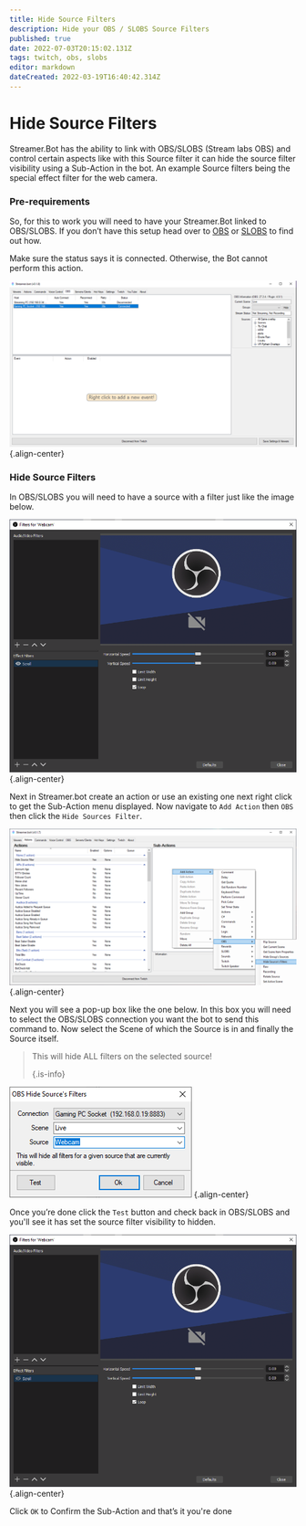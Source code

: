 ```yaml
---
title: Hide Source Filters
description: Hide your OBS / SLOBS Source Filters
published: true
date: 2022-07-03T20:15:02.131Z
tags: twitch, obs, slobs
editor: markdown
dateCreated: 2022-03-19T16:40:42.314Z
---
```


# Hide Source Filters

Streamer.Bot has the ability to link with OBS/SLOBS (Stream labs OBS) and control certain aspects like with this Source filter it can hide the source filter visibility using a Sub-Action in the bot. An example Source filters being the special effect filter for the web camera.

### Pre-requirements
So, for this to work you will need to have your Streamer.Bot linked to OBS/SLOBS. If you don’t have this setup head over to [OBS](/en/Integrations/OBS) or [SLOBS](/en/Integrations/SLOBS) to find out how.

Make sure the status says it is connected. Otherwise, the Bot cannot perform this action.

![image_2022-03-30_192005.png](/hide-source-filters/image_2022-03-30_192005.png) {.align-center}

### Hide Source Filters

In OBS/SLOBS you will need to have a source with a filter just like the image below.

![image_2022-04-03_051016.png](/hide-source-filters/image_2022-04-03_051016.png) {.align-center}

Next in Streamer.bot create an action or use an existing one next right click to get the Sub-Action menu displayed. Now navigate to `Add Action` then `OBS` then click the `Hide Sources Filter`.

![source_filters.png](/hide-source-filters/source_filters.png) {.align-center}

Next you will see a pop-up box like the one below. In this box you will need to select the OBS/SLOBS connection you want the bot to send this command to. Now select the Scene of which the Source is in and finally the Source itself.
> This will hide ALL filters on the selected source! 
> 
> {.is-info}

![image_2022-04-03_051826.png](/hide-source-filters/image_2022-04-03_051826.png) {.align-center}

Once you’re done click the `Test` button and check back in OBS/SLOBS and you'll see it has set the source filter visibility to hidden.

![image_2022-04-03_052615.png](/hide-source-filters/image_2022-04-03_052615.png) {.align-center}

Click `OK` to Confirm the Sub-Action and that’s it you're done
